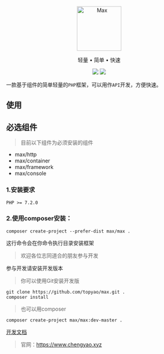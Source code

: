 <br>

<p align="center">
<img src="https://raw.githubusercontent.com/topyao/max/master/public/favicon.ico" width="120" alt="Max">
</p>

<p align="center">轻量 • 简单 • 快速</p>

<p align="center">
<img src="https://img.shields.io/badge/php-%3E%3D7.2.0-brightgreen">
<img src="https://img.shields.io/badge/license-apache%202-blue">
</p>

一款基于组件的简单轻量的`PHP`框架，可以用作`API`开发，方便快速。

## 使用

## 必选组件

> 目前以下组件为必须安装的组件

- max/http
- max/container
- max/framework
- max/console

### 1.安装要求

```
PHP >= 7.2.0
```

### 2.使用composer安装：

```shell
composer create-project --prefer-dist max/max .
```
这行命令会在你命令执行目录安装框架

> 欢迎各位志同道合的朋友参与开发

参与开发请安装开发版本
> 你可以使用Git安装开发版

```shell
git clone https://github.com/topyao/max.git .
composer install
```

> 也可以用composer
```shell
composer create-project max/max:dev-master .
```

<a href="https://www.chengyao.xyz/note/203.html">开发文档</a>

> 官网：https://www.chengyao.xyz
